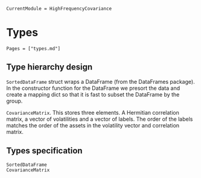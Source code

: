
```@meta
CurrentModule = HighFrequencyCovariance
```

# Types

```@index
Pages = ["types.md"]
```

## Type hierarchy design

`SortedDataFrame` struct wraps a DataFrame (from the DataFrames package). In the constructor function for the DataFrame
we presort the data and create a mapping dict so that it is fast to subset the
DataFrame by the group.

`CovarianceMatrix`. This stores three elements. A Hermitian correlation matrix, a vector of volatilities
and a vector of labels. The order of the labels matches the order of the assets in
the volatility vector and correlation matrix.

## Types specification

```@docs
SortedDataFrame
CovarianceMatrix
```
